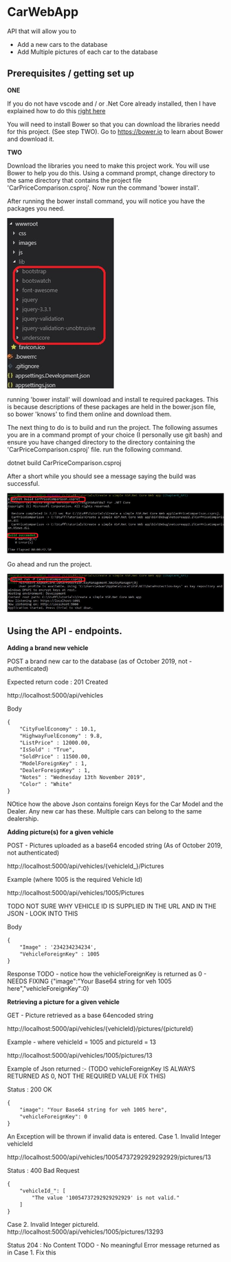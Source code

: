 # CarWebApp
API that will allow you to
- Add a new cars to the database
- Add Multiple pictures of each car to the database


## Prerequisites / getting set up

**ONE**

If you do not have vscode and / or .Net Core already installed, then  I have explained how to do this [right here](https://www.youtube.com/watch?v=k873eektwkw "Ted Talks")

You will need to install Bower so that you can download the libraries needd for this project. (See step TWO). Go to https://bower.io to learn about Bower and download it.

**TWO**

Download the libraries you need to make this project work. You will use Bower to help you do this. Using a command prompt, change directory to the same directory that contains the project file 'CarPriceComparison.csproj'. Now run the command 'bower install'.

After running the bower install command, you will notice you have the packages you need.

![After runing Bower](withbower.jpg) 
   
running 'bower install' will download and install te required packages. This is because descriptions of these packages are held in the bower.json file, so bower 'knows' to find them online and download them.

The next thing to do is to build and run the project. The following assumes you are in a command prompt of your choice (I personally use git bash) and ensure you have changed directory to the directory containing the 'CarPriceComparison.csproj' file. run the following command.

dotnet build CarPriceComparison.csproj

After a short while you should see a message saying the build was successful.

![Succesfully built](buildsuccess.jpg)

Go ahead and run the project. 

![Project up and running](runsuccess.JPG)

## Using the API - endpoints.

**Adding a brand new vehicle**

POST a brand new car to the database (as of October 2019, not - authenticated)

Expected return code : 201 Created

http://localhost:5000/api/vehicles

Body
```
{
	"CityFuelEconomy" : 10.1,
	"HighwayFuelEconomy" : 9.8,
	"ListPrice" : 12000.00,
	"IsSold" : "True",
	"SoldPrice" : 11500.00,
	"ModelForeignKey" : 1,
	"DealerForeignKey" : 1,
	"Notes" : "Wednesday 13th November 2019", 
	"Color" : "White"
}
```
NOtice how the above Json contains foreign Keys for the Car Model and the Dealer. Any new car has these. Multiple cars can belong to the same dealership.

**Adding picture(s) for a given vehicle**

POST - Pictures uploaded as a base64 encoded string (As of October 2019, not authenticated)

http://localhost:5000/api/vehicles/{vehicleId_}/Pictures

Example (where 1005 is the required Vehicle Id)

http://localhost:5000/api/vehicles/1005/Pictures

TODO NOT SURE WHY VEHICLE ID IS SUPPLIED IN THE URL AND IN THE JSON - LOOK INTO THIS

Body
```
{
	"Image" : '234234234234',
	"VehicleForeignKey" : 1005
}
```
Response
TODO - notice how the vehicleForeignKey is returned as 0 - NEEDS FIXING
{"image":"Your Base64 string for veh 1005 here","vehicleForeignKey":0}

**Retrieving a picture for a given vehicle**

GET - Picture retrieved as a base 64encoded string

http://localhost:5000/api/vehicles/{vehicleId}/pictures/{pictureId}

Example - where vehicleId = 1005 and pictureId = 13

http://localhost:5000/api/vehicles/1005/pictures/13

Example of Json returned :- (TODO vehicleForeignKey IS ALWAYS RETURNED AS 0, NOT THE REQUIRED VALUE FIX THIS)

Status : 200 OK

```
{
    "image": "Your Base64 string for veh 1005 here",
    "vehicleForeignKey": 0
}
```

An Exception will be thrown if invalid data is entered. Case 1. Invalid Integer vehicleId

http://localhost:5000/api/vehicles/10054737292929292929/pictures/13

Status : 400 Bad Request

```
{
    "vehicleId_": [
        "The value '10054737292929292929' is not valid."
    ]
}
```

Case 2. Invalid Integer pictureId. 
http://localhost:5000/api/vehicles/1005/pictures/13293

Status 204 : No Content  TODO - No meaningful Error message returned as in Case 1. Fix this












